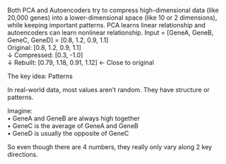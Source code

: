 Both PCA and Autoencoders try to compress high-dimensional data (like 20,000 genes) into a lower-dimensional space (like 10 or 2 dimensions), while keeping important patterns. 
PCA learns linear relationship and autoencoders can learn nonlinear relationship.
Input = [GeneA, GeneB, GeneC, GeneD] = [0.8, 1.2, 0.9, 1.1]  
Original: [0.8, 1.2, 0.9, 1.1]  
↓
Compressed: [0.3, -1.0]  
↓
Rebuilt: [0.79, 1.18, 0.91, 1.12]  ← Close to original

The key idea: Patterns

In real-world data, most values aren’t random. They have structure or patterns.

Imagine:  
	•	GeneA and GeneB are always high together  
	•	GeneC is the average of GeneA and GeneB  
	•	GeneD is usually the opposite of GeneC

So even though there are 4 numbers, they really only vary along 2 key directions.
